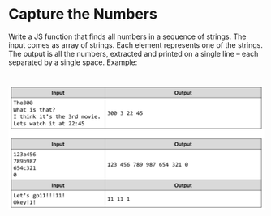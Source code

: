 # Capture the Numbers
Write a JS function that finds all numbers in a sequence of strings.
The input comes as array of strings. Each element represents one of the strings.
The output is all the numbers, extracted and printed on a single line – each separated by a single space.
Example:

# ![Examples](example.png)